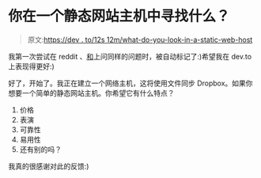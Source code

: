 # 你在一个静态网站主机中寻找什么？

> 原文:[https://dev . to/12s 12m/what-do-you-look-in-a-static-web-host](https://dev.to/12s12m/what-do-you-look-for-in-a-static-web-host)

我第一次尝试在 reddit 、[和](https://news.ycombinator.com/item?id=14562036)上问同样的问题时，被自动标记了:)希望我在 dev.to 上表现得更好:)

好了，开始了。我正在建立一个网络主机，这将使用文件同步 Dropbox。如果你想要一个简单的静态网站主机。你希望它有什么特点？

1.  价格
2.  表演
3.  可靠性
4.  易用性
5.  还有别的吗？

我真的很感谢对此的反馈:)